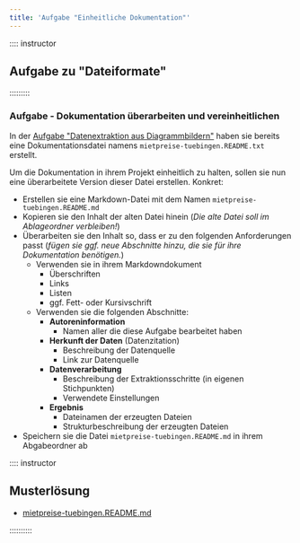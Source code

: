 ```yaml
---
title: 'Aufgabe "Einheitliche Dokumentation"'
---
```


:::: instructor
## Aufgabe zu "Dateiformate"
:::::::::


### Aufgabe - Dokumentation überarbeiten und vereinheitlichen

In der [Aufgabe "Datenextraktion aus Diagrammbildern"](Aufgabe-PNG2CSV.md) haben sie bereits eine Dokumentationsdatei namens `mietpreise-tuebingen.README.txt` erstellt.

Um die Dokumentation in ihrem Projekt einheitlich zu halten, sollen sie nun eine überarbeitete Version dieser Datei erstellen.
Konkret:

- Erstellen sie eine Markdown-Datei mit dem Namen `mietpreise-tuebingen.README.md`
- Kopieren sie den Inhalt der alten Datei hinein (*Die alte Datei soll im Ablageordner verbleiben!*)
- Überarbeiten sie den Inhalt so, dass er zu den folgenden Anforderungen  passt (*fügen sie ggf. neue Abschnitte hinzu, die sie für ihre Dokumentation benötigen.*)
  - Verwenden sie in ihrem Markdowndokument
    - Überschriften
    - Links
    - Listen
    - ggf. Fett- oder Kursivschrift
  - Verwenden sie die folgenden Abschnitte:
    - **Autoreninformation**
      - Namen aller die diese Aufgabe bearbeitet haben
    - **Herkunft der Daten** (Datenzitation)
      - Beschreibung der Datenquelle
      - Link zur Datenquelle
    - **Datenverarbeitung**
      - Beschreibung der Extraktionsschritte (in eigenen Stichpunkten)
      - Verwendete Einstellungen
    - **Ergebnis**
      - Dateinamen der erzeugten Dateien
      - Strukturbeschreibung der erzeugten Dateien
- Speichern sie die Datei `mietpreise-tuebingen.README.md` in ihrem Abgabeordner ab


:::: instructor

## Musterlösung

- [mietpreise-tuebingen.README.md](files/mietpreise-tuebingen.README.md)

::::::::::

